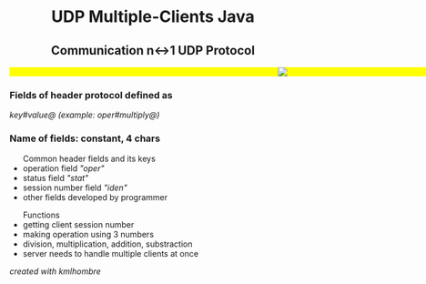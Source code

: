 <h1 align="center"> UDP Multiple-Clients Java </h1>
<h2  align="center" >Communication n↔1 UDP Protocol </h2>

<div style="margin: 0 auto; width: 100%; width: 100vw; text-align: center; background-color: yellow;">
  <img src="http://endlessicons.com/wp-content/uploads/2014/11/wifi-icon-2-214x214.png">
</div>

<h3>Fields of header protocol defined as </h3><i>key#value@ (example: oper#multiply@)</i>

<h3>Name of fields: constant, 4 chars</h3>

<ul>Common header fields and its keys
<li>operation field <i>"oper"</i></li>
<li>status field <i>"stat"</i></li>
<li>session number field <i>"iden" </i></li>
<li>other fields developed by programmer</li>
</ul>

<ul>Functions
<li>getting client session number</li>
<li>making operation using 3 numbers</li>
<li>division, multiplication, addition, substraction</li>
<li>server needs to handle multiple clients at once</li>
</ul>
<p font size="6"><i>created with kmlhombre</i></p>
